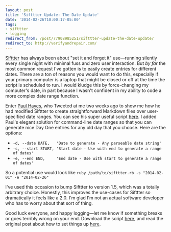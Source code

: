 ```yaml
---
layout: post 
title: 'Sifttter Update: The Date Update' 
date: '2014-02-26T10:00:17-05:00' 
tags: 
- sifttter 
- logging
redirect_from: /post/77908985251/sifttter-update-the-date-update/
redirect_to: http://verifyandrepair.com/
---
```


[Sifttter](https://gist.github.com/craigeley/8301817) has always been about "set it and forget it" use—running silently every single night with minimal fuss and zero user interaction. But *by far* the most common request I've gotten is to easily create entries for different dates. There are a ton of reasons you would want to do this, especially if your primary computer is a laptop that might be closed or off at the time the script is scheduled to run. I would kludge this by force-changing my computer's date, in part because I wasn't confident in my ability to code a more complex date range function.

Enter [Paul Hayes](https://twitter.com/fofr), who Tweeted at me two weeks ago to show me how he had modified Sifttter to create straightforward Markdown files over user-specified date ranges. You can see his super useful script [here](https://gist.github.com/fofr/8922295). I added Paul's elegant solution for command-line date ranges so that you can generate nice Day One entries for any old day that you choose. Here are the options:

-   `-d, --date DATE,   'Date to generate - Any parseable date string'`
-   `-s, --start START, 'Start date - Use with end to generate a range of dates'` 
-   `-e, --end END,     'End date - Use with start to generate a range of dates'`

So a potential use would look like `ruby /path/to/sifttter.rb -s "2014-02-01" -e "2014-02-26"`

I've used this occasion to bump Sifttter to version 1.5, which was a totally arbitrary choice. Honestly, this improves the use-cases for Sifttter so dramatically it feels like a 2.0. I'm glad I'm not an actual software developer who has to worry about that sort of thing.

Good luck everyone, and happy logging—let me know if something breaks or goes terribly wrong on your end. Download the script [here](https://gist.github.com/craigeley/8301817), and read the original post about how to set things up [here](http://craigeley.com/post/72565974459/sifttter-an-ifttt-to-day-one-logger).
